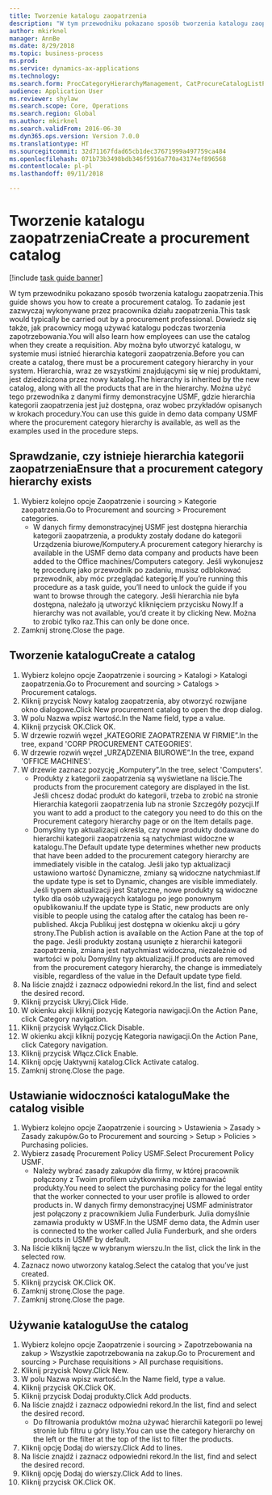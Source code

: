 ```yaml
--- 
title: Tworzenie katalogu zaopatrzenia
description: "W tym przewodniku pokazano sposób tworzenia katalogu zaopatrzenia."
author: mkirknel
manager: AnnBe
ms.date: 8/29/2018
ms.topic: business-process
ms.prod: 
ms.service: dynamics-ax-applications
ms.technology: 
ms.search.form: ProcCategoryHierarchyManagement, CatProcureCatalogListPage, CatProcureCatalogCreate, CatProcureCatalogEdit, SysPolicyListPage, SysPolicy, CatCatalogPolicyRule, PurchReqTableListPage, PurchReqCreate, PurchReqTable, PurchReqAddItem
audience: Application User
ms.reviewer: shylaw
ms.search.scope: Core, Operations
ms.search.region: Global
ms.author: mkirknel
ms.search.validFrom: 2016-06-30
ms.dyn365.ops.version: Version 7.0.0
ms.translationtype: HT
ms.sourcegitcommit: 32d71167fdad65cb1dec37671999a497759ca484
ms.openlocfilehash: 071b73b3498bdb346f5916a770a43174ef896568
ms.contentlocale: pl-pl
ms.lasthandoff: 09/11/2018

---
```

# <a name="create-a-procurement-catalog"></a><span data-ttu-id="1d38a-103">Tworzenie katalogu zaopatrzenia</span><span class="sxs-lookup"><span data-stu-id="1d38a-103">Create a procurement catalog</span></span>

[!include [task guide banner](../../includes/task-guide-banner.md)]

<span data-ttu-id="1d38a-104">W tym przewodniku pokazano sposób tworzenia katalogu zaopatrzenia.</span><span class="sxs-lookup"><span data-stu-id="1d38a-104">This guide shows you how to create a procurement catalog.</span></span> <span data-ttu-id="1d38a-105">To zadanie jest zazwyczaj wykonywane przez pracownika działu zaopatrzenia.</span><span class="sxs-lookup"><span data-stu-id="1d38a-105">This task would typically be carried out by a procurement professional.</span></span> <span data-ttu-id="1d38a-106">Dowiedz się także, jak pracownicy mogą używać katalogu podczas tworzenia zapotrzebowania.</span><span class="sxs-lookup"><span data-stu-id="1d38a-106">You will also learn how employees can use the catalog when they create a requisition.</span></span> <span data-ttu-id="1d38a-107">Aby można było utworzyć katalogu, w systemie musi istnieć hierarchia kategorii zaopatrzenia.</span><span class="sxs-lookup"><span data-stu-id="1d38a-107">Before you can create a catalog, there must be a procurement category hierarchy in your system.</span></span> <span data-ttu-id="1d38a-108">Hierarchia, wraz ze wszystkimi znajdującymi się w niej produktami, jest dziedziczona przez nowy katalog.</span><span class="sxs-lookup"><span data-stu-id="1d38a-108">The hierarchy is inherited by the new catalog, along with all the products that are in the hierarchy.</span></span> <span data-ttu-id="1d38a-109">Można użyć tego przewodnika z danymi firmy demonstracyjne USMF, gdzie hierarchia kategorii zaopatrzenia jest już dostępna, oraz wobec przykładów opisanych w krokach procedury.</span><span class="sxs-lookup"><span data-stu-id="1d38a-109">You can use this guide in demo data company USMF where the procurement category hierarchy is available, as well as the examples used in the procedure steps.</span></span>


## <a name="ensure-that-a-procurement-category-hierarchy-exists"></a><span data-ttu-id="1d38a-110">Sprawdzanie, czy istnieje hierarchia kategorii zaopatrzenia</span><span class="sxs-lookup"><span data-stu-id="1d38a-110">Ensure that a procurement category hierarchy exists</span></span>
1. <span data-ttu-id="1d38a-111">Wybierz kolejno opcje Zaopatrzenie i sourcing > Kategorie zaopatrzenia.</span><span class="sxs-lookup"><span data-stu-id="1d38a-111">Go to Procurement and sourcing > Procurement categories.</span></span>
    * <span data-ttu-id="1d38a-112">W danych firmy demonstracyjnej USMF jest dostępna hierarchia kategorii zaopatrzenia, a produkty zostały dodane do kategorii Urządzenia biurowe/Komputery.</span><span class="sxs-lookup"><span data-stu-id="1d38a-112">A procurement category hierarchy is available in the USMF demo data company and products have been added to the Office machines/Computers category.</span></span> <span data-ttu-id="1d38a-113">Jeśli wykonujesz tę procedurę jako przewodnik po zadaniu, musisz odblokować przewodnik, aby móc przeglądać kategorię.</span><span class="sxs-lookup"><span data-stu-id="1d38a-113">If you’re running this procedure as a task guide, you’ll need to unlock the guide if you want to browse through the category.</span></span> <span data-ttu-id="1d38a-114">Jeśli hierarchia nie była dostępna, należało ją utworzyć kliknięciem przycisku Nowy.</span><span class="sxs-lookup"><span data-stu-id="1d38a-114">If a hierarchy was not available, you’d create it by clicking New.</span></span> <span data-ttu-id="1d38a-115">Można to zrobić tylko raz.</span><span class="sxs-lookup"><span data-stu-id="1d38a-115">This can only be done once.</span></span>  
2. <span data-ttu-id="1d38a-116">Zamknij stronę.</span><span class="sxs-lookup"><span data-stu-id="1d38a-116">Close the page.</span></span>

## <a name="create-a-catalog"></a><span data-ttu-id="1d38a-117">Tworzenie katalogu</span><span class="sxs-lookup"><span data-stu-id="1d38a-117">Create a catalog</span></span>
1. <span data-ttu-id="1d38a-118">Wybierz kolejno opcje Zaopatrzenie i sourcing > Katalogi > Katalogi zaopatrzenia.</span><span class="sxs-lookup"><span data-stu-id="1d38a-118">Go to Procurement and sourcing > Catalogs > Procurement catalogs.</span></span>
2. <span data-ttu-id="1d38a-119">Kliknij przycisk Nowy katalog zaopatrzenia, aby otworzyć rozwijane okno dialogowe.</span><span class="sxs-lookup"><span data-stu-id="1d38a-119">Click New procurement catalog to open the drop dialog.</span></span>
3. <span data-ttu-id="1d38a-120">W polu Nazwa wpisz wartość.</span><span class="sxs-lookup"><span data-stu-id="1d38a-120">In the Name field, type a value.</span></span>
4. <span data-ttu-id="1d38a-121">Kliknij przycisk OK.</span><span class="sxs-lookup"><span data-stu-id="1d38a-121">Click OK.</span></span>
5. <span data-ttu-id="1d38a-122">W drzewie rozwiń węzeł „KATEGORIE ZAOPATRZENIA W FIRMIE”.</span><span class="sxs-lookup"><span data-stu-id="1d38a-122">In the tree, expand 'CORP PROCUREMENT CATEGORIES'.</span></span>
6. <span data-ttu-id="1d38a-123">W drzewie rozwiń węzeł „URZĄDZENIA BIUROWE”.</span><span class="sxs-lookup"><span data-stu-id="1d38a-123">In the tree, expand 'OFFICE MACHINES'.</span></span>
7. <span data-ttu-id="1d38a-124">W drzewie zaznacz pozycję „Komputery”.</span><span class="sxs-lookup"><span data-stu-id="1d38a-124">In the tree, select 'Computers'.</span></span>
    * <span data-ttu-id="1d38a-125">Produkty z kategorii zaopatrzenia są wyświetlane na liście.</span><span class="sxs-lookup"><span data-stu-id="1d38a-125">The products from the procurement category are displayed in the list.</span></span> <span data-ttu-id="1d38a-126">Jeśli chcesz dodać produkt do kategorii, trzeba to zrobić na stronie Hierarchia kategorii zaopatrzenia lub na stronie Szczegóły pozycji.</span><span class="sxs-lookup"><span data-stu-id="1d38a-126">If you want to add a product to the category you need to do this on the Procurement category hierarchy page or on the Item details page.</span></span>  
    * <span data-ttu-id="1d38a-127">Domyślny typ aktualizacji określa, czy nowe produkty dodawane do hierarchii kategorii zaopatrzenia są natychmiast widoczne w katalogu.</span><span class="sxs-lookup"><span data-stu-id="1d38a-127">The Default update type determines whether new products that have been added to the procurement category hierarchy are immediately visible in the catalog.</span></span> <span data-ttu-id="1d38a-128">Jeśli jako typ aktualizacji ustawiono wartość Dynamiczne, zmiany są widoczne natychmiast.</span><span class="sxs-lookup"><span data-stu-id="1d38a-128">If the update type is set to Dynamic, changes are visible immediately.</span></span> <span data-ttu-id="1d38a-129">Jeśli typem aktualizacji jest Statyczne, nowe produkty są widoczne tylko dla osób używających katalogu po jego ponownym opublikowaniu.</span><span class="sxs-lookup"><span data-stu-id="1d38a-129">If the update type is Static, new products are only visible to people using the catalog after the catalog has been re-published.</span></span> <span data-ttu-id="1d38a-130">Akcja Publikuj jest dostępna w okienku akcji u góry strony.</span><span class="sxs-lookup"><span data-stu-id="1d38a-130">The Publish action is available on the Action Pane at the top of the page.</span></span> <span data-ttu-id="1d38a-131">Jeśli produkty zostaną usunięte z hierarchii kategorii zaopatrzenia, zmiana jest natychmiast widoczna, niezależnie od wartości w polu Domyślny typ aktualizacji.</span><span class="sxs-lookup"><span data-stu-id="1d38a-131">If products are removed from the procurement category hierarchy, the change is immediately visible, regardless of the value in the Default update type field.</span></span>  
8. <span data-ttu-id="1d38a-132">Na liście znajdź i zaznacz odpowiedni rekord.</span><span class="sxs-lookup"><span data-stu-id="1d38a-132">In the list, find and select the desired record.</span></span>
9. <span data-ttu-id="1d38a-133">Kliknij przycisk Ukryj.</span><span class="sxs-lookup"><span data-stu-id="1d38a-133">Click Hide.</span></span>
10. <span data-ttu-id="1d38a-134">W okienku akcji kliknij pozycję Kategoria nawigacji.</span><span class="sxs-lookup"><span data-stu-id="1d38a-134">On the Action Pane, click Category navigation.</span></span>
11. <span data-ttu-id="1d38a-135">Kliknij przycisk Wyłącz.</span><span class="sxs-lookup"><span data-stu-id="1d38a-135">Click Disable.</span></span>
12. <span data-ttu-id="1d38a-136">W okienku akcji kliknij pozycję Kategoria nawigacji.</span><span class="sxs-lookup"><span data-stu-id="1d38a-136">On the Action Pane, click Category navigation.</span></span>
13. <span data-ttu-id="1d38a-137">Kliknij przycisk Włącz.</span><span class="sxs-lookup"><span data-stu-id="1d38a-137">Click Enable.</span></span>
14. <span data-ttu-id="1d38a-138">Kliknij opcję Uaktywnij katalog.</span><span class="sxs-lookup"><span data-stu-id="1d38a-138">Click Activate catalog.</span></span>
15. <span data-ttu-id="1d38a-139">Zamknij stronę.</span><span class="sxs-lookup"><span data-stu-id="1d38a-139">Close the page.</span></span>

## <a name="make-the-catalog-visible"></a><span data-ttu-id="1d38a-140">Ustawianie widoczności katalogu</span><span class="sxs-lookup"><span data-stu-id="1d38a-140">Make the catalog visible</span></span>
1. <span data-ttu-id="1d38a-141">Wybierz kolejno opcje Zaopatrzenie i sourcing > Ustawienia > Zasady > Zasady zakupów.</span><span class="sxs-lookup"><span data-stu-id="1d38a-141">Go to Procurement and sourcing > Setup > Policies > Purchasing policies.</span></span>
2. <span data-ttu-id="1d38a-142">Wybierz zasadę Procurement Policy USMF.</span><span class="sxs-lookup"><span data-stu-id="1d38a-142">Select Procurement Policy USMF.</span></span>
    * <span data-ttu-id="1d38a-143">Należy wybrać zasady zakupów dla firmy, w której pracownik połączony z Twoim profilem użytkownika może zamawiać produkty.</span><span class="sxs-lookup"><span data-stu-id="1d38a-143">You need to select the purchasing policy for the legal entity that the worker connected to your user profile is allowed to order products in.</span></span> <span data-ttu-id="1d38a-144">W danych firmy demonstracyjnej USMF administrator jest połączony z pracownikiem Julia Funderburk. Julia domyślnie zamawia produkty w USMF.</span><span class="sxs-lookup"><span data-stu-id="1d38a-144">In the USMF demo data, the Admin user is connected to the worker called Julia Funderburk, and she orders products in USMF by default.</span></span>  
3. <span data-ttu-id="1d38a-145">Na liście kliknij łącze w wybranym wierszu.</span><span class="sxs-lookup"><span data-stu-id="1d38a-145">In the list, click the link in the selected row.</span></span>
4. <span data-ttu-id="1d38a-146">Zaznacz nowo utworzony katalog.</span><span class="sxs-lookup"><span data-stu-id="1d38a-146">Select the catalog that you’ve just created.</span></span>
5. <span data-ttu-id="1d38a-147">Kliknij przycisk OK.</span><span class="sxs-lookup"><span data-stu-id="1d38a-147">Click OK.</span></span>
6. <span data-ttu-id="1d38a-148">Zamknij stronę.</span><span class="sxs-lookup"><span data-stu-id="1d38a-148">Close the page.</span></span>
7. <span data-ttu-id="1d38a-149">Zamknij stronę.</span><span class="sxs-lookup"><span data-stu-id="1d38a-149">Close the page.</span></span>

## <a name="use-the-catalog"></a><span data-ttu-id="1d38a-150">Używanie katalogu</span><span class="sxs-lookup"><span data-stu-id="1d38a-150">Use the catalog</span></span>
1. <span data-ttu-id="1d38a-151">Wybierz kolejno opcje Zaopatrzenie i sourcing > Zapotrzebowania na zakup > Wszystkie zapotrzebowania na zakup.</span><span class="sxs-lookup"><span data-stu-id="1d38a-151">Go to Procurement and sourcing > Purchase requisitions > All purchase requisitions.</span></span>
2. <span data-ttu-id="1d38a-152">Kliknij przycisk Nowy.</span><span class="sxs-lookup"><span data-stu-id="1d38a-152">Click New.</span></span>
3. <span data-ttu-id="1d38a-153">W polu Nazwa wpisz wartość.</span><span class="sxs-lookup"><span data-stu-id="1d38a-153">In the Name field, type a value.</span></span>
4. <span data-ttu-id="1d38a-154">Kliknij przycisk OK.</span><span class="sxs-lookup"><span data-stu-id="1d38a-154">Click OK.</span></span>
5. <span data-ttu-id="1d38a-155">Kliknij przycisk Dodaj produkty.</span><span class="sxs-lookup"><span data-stu-id="1d38a-155">Click Add products.</span></span>
6. <span data-ttu-id="1d38a-156">Na liście znajdź i zaznacz odpowiedni rekord.</span><span class="sxs-lookup"><span data-stu-id="1d38a-156">In the list, find and select the desired record.</span></span>
    * <span data-ttu-id="1d38a-157">Do filtrowania produktów można używać hierarchii kategorii po lewej stronie lub filtru u góry listy.</span><span class="sxs-lookup"><span data-stu-id="1d38a-157">You can use the category hierarchy on the left or the filter at the top of the list to filter the products.</span></span>  
7. <span data-ttu-id="1d38a-158">Kliknij opcję Dodaj do wierszy.</span><span class="sxs-lookup"><span data-stu-id="1d38a-158">Click Add to lines.</span></span>
8. <span data-ttu-id="1d38a-159">Na liście znajdź i zaznacz odpowiedni rekord.</span><span class="sxs-lookup"><span data-stu-id="1d38a-159">In the list, find and select the desired record.</span></span>
9. <span data-ttu-id="1d38a-160">Kliknij opcję Dodaj do wierszy.</span><span class="sxs-lookup"><span data-stu-id="1d38a-160">Click Add to lines.</span></span>
10. <span data-ttu-id="1d38a-161">Kliknij przycisk OK.</span><span class="sxs-lookup"><span data-stu-id="1d38a-161">Click OK.</span></span>


